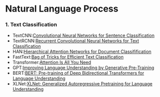 # Natural Language Process

### 1. Text Classification
- TextCNN:[Convolutional Neural Networks for Sentence Classification](https://arxiv.org/pdf/1408.5882.pdf)
- TextRCNN:[Recurrent Convolutional Neural Networks for Text Classification](https://dl.acm.org/doi/10.5555/2886521.2886636)
- HAN:[Hierarchical Attention Networks for Document Classifification](https://www.cs.cmu.edu/~./hovy/papers/16HLT-hierarchical-attention-networks.pdf)
- FastText:[Bag of Tricks for Efficient Text Classification](https://arxiv.org/pdf/1607.01759.pdf)
- Transformer:[Attention Is All You Need](https://proceedings.neurips.cc/paper/2017/file/3f5ee243547dee91fbd053c1c4a845aa-Paper.pdf)
- GPT:[Improving Language Understanding by Generative Pre-Training](https://www.cs.ubc.ca/~amuham01/LING530/papers/radford2018improving.pdf)
- BERT:[BERT: Pre-training of Deep Bidirectional Transformers for Language Understanding](https://arxiv.org/pdf/1810.04805.pdf)
- XLNet:[XLNet: Generalized Autoregressive Pretraining for Language Understanding](https://proceedings.neurips.cc/paper/2019/file/dc6a7e655d7e5840e66733e9ee67cc69-Paper.pdf)